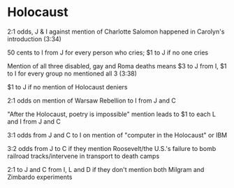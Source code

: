 # Holocaust

2:1 odds, J & I against mention of Charlotte Salomon
  happened in Carolyn's introduction (3:34)

50 cents to I from J for every person who cries; $1 to J if no one cries

Mention of all three disabled, gay and Roma deaths means $3 to J from I, $1 to I for every group no mentioned
  all 3 (3:38)

$1 to J if no mention of Holocaust deniers

2:1 odds on mention of Warsaw Rebellion to I from J and C

"After the Holocaust, poetry is impossible" mention leads to $1 to each L and I from J and C

3:1 odds from J and C to I on mention of "computer in the Holocaust" or IBM

3:2 odds from J to C if they mention Roosevelt/the U.S.'s failure to bomb railroad tracks/intervene in transport to death camps

2:1 to J and C from I, L and D if they don't mention both Milgram and Zimbardo experiments
